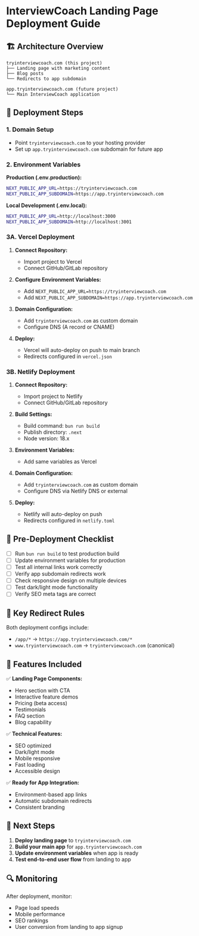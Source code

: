 # InterviewCoach Landing Page Deployment Guide

## 🏗️ Architecture Overview

```
tryinterviewcoach.com (this project)
├── Landing page with marketing content
├── Blog posts
└── Redirects to app subdomain

app.tryinterviewcoach.com (future project)
└── Main InterviewCoach application
```

## 🚀 Deployment Steps

### 1. Domain Setup
- Point `tryinterviewcoach.com` to your hosting provider
- Set up `app.tryinterviewcoach.com` subdomain for future app

### 2. Environment Variables

**Production (.env.production):**
```bash
NEXT_PUBLIC_APP_URL=https://tryinterviewcoach.com
NEXT_PUBLIC_APP_SUBDOMAIN=https://app.tryinterviewcoach.com
```

**Local Development (.env.local):**
```bash
NEXT_PUBLIC_APP_URL=http://localhost:3000
NEXT_PUBLIC_APP_SUBDOMAIN=http://localhost:3001
```

### 3A. Vercel Deployment

1. **Connect Repository:**
   - Import project to Vercel
   - Connect GitHub/GitLab repository

2. **Configure Environment Variables:**
   - Add `NEXT_PUBLIC_APP_URL=https://tryinterviewcoach.com`
   - Add `NEXT_PUBLIC_APP_SUBDOMAIN=https://app.tryinterviewcoach.com`

3. **Domain Configuration:**
   - Add `tryinterviewcoach.com` as custom domain
   - Configure DNS (A record or CNAME)

4. **Deploy:**
   - Vercel will auto-deploy on push to main branch
   - Redirects configured in `vercel.json`

### 3B. Netlify Deployment

1. **Connect Repository:**
   - Import project to Netlify
   - Connect GitHub/GitLab repository

2. **Build Settings:**
   - Build command: `bun run build`
   - Publish directory: `.next`
   - Node version: 18.x

3. **Environment Variables:**
   - Add same variables as Vercel

4. **Domain Configuration:**
   - Add `tryinterviewcoach.com` as custom domain
   - Configure DNS via Netlify DNS or external

5. **Deploy:**
   - Netlify will auto-deploy on push
   - Redirects configured in `netlify.toml`

## 🔧 Pre-Deployment Checklist

- [ ] Run `bun run build` to test production build
- [ ] Update environment variables for production
- [ ] Test all internal links work correctly
- [ ] Verify app subdomain redirects work
- [ ] Check responsive design on multiple devices
- [ ] Test dark/light mode functionality
- [ ] Verify SEO meta tags are correct

## 🔗 Key Redirect Rules

Both deployment configs include:
- `/app/*` → `https://app.tryinterviewcoach.com/*`
- `www.tryinterviewcoach.com` → `tryinterviewcoach.com` (canonical)

## 📱 Features Included

✅ **Landing Page Components:**
- Hero section with CTA
- Interactive feature demos
- Pricing (beta access)
- Testimonials
- FAQ section
- Blog capability

✅ **Technical Features:**
- SEO optimized
- Dark/light mode
- Mobile responsive
- Fast loading
- Accessible design

✅ **Ready for App Integration:**
- Environment-based app links
- Automatic subdomain redirects
- Consistent branding

## 🎯 Next Steps

1. **Deploy landing page** to `tryinterviewcoach.com`
2. **Build your main app** for `app.tryinterviewcoach.com`
3. **Update environment variables** when app is ready
4. **Test end-to-end user flow** from landing to app

## 🔍 Monitoring

After deployment, monitor:
- Page load speeds
- Mobile performance
- SEO rankings
- User conversion from landing to app signup
